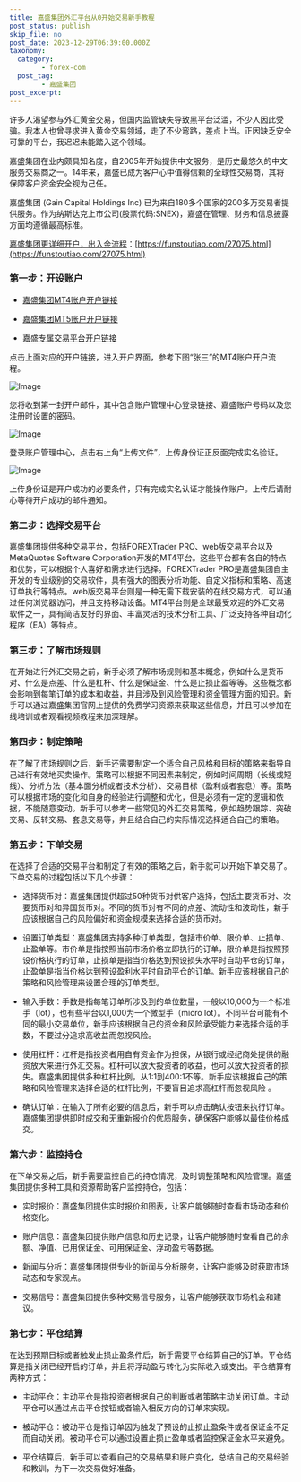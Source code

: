```yaml
---
title: 嘉盛集团外汇平台从0开始交易新手教程
post_status: publish
skip_file: no
post_date: 2023-12-29T06:39:00.000Z
taxonomy:
  category:
        - forex-com
  post_tag:
        - 嘉盛集团
post_excerpt: 
---
```

许多人渴望参与外汇黄金交易，但国内监管缺失导致黑平台泛滥，不少人因此受骗。我本人也曾寻求进入黄金交易领域，走了不少弯路，差点上当。正因缺乏安全可靠的平台，我迟迟未能踏入这个领域。

嘉盛集团在业内颇具知名度，自2005年开始提供中文服务，是历史最悠久的中文服务交易商之一。14年来，嘉盛已成为客户心中值得信赖的全球性交易商，其将保障客户资金安全视为己任。

嘉盛集团 (Gain Capital Holdings Inc) 已为来自180多个国家的200多万交易者提供服务。作为纳斯达克上市公司(股票代码:SNEX)，嘉盛在管理、财务和信息披露方面均遵循最高标准。

[嘉盛集团更详细开户，出入金流程](https://funstoutiao.com/27075.html)：[https://funstoutiao.com/27075.html](https://funstoutiao.com/27075.html)

### 第一步：开设账户

* [嘉盛集团MT4账户开户链接](https://s.ssgg.net/jsmt4)

* [嘉盛集团MT5账户开户链接](https://s.ssgg.net/jsmt5)

* [嘉盛专属交易平台开户链接](https://s.ssgg.net/js)

点击上面对应的开户链接，进入开户界面，参考下图“张三”的MT4账户开户流程。

![Image](https://prod-files-secure.s3.us-west-2.amazonaws.com/39ed1227-6d7d-4570-be36-9ccd4a2c4241/7a167aea-686b-400d-af59-4e18eb607a40/640.png?X-Amz-Algorithm=AWS4-HMAC-SHA256&X-Amz-Content-Sha256=UNSIGNED-PAYLOAD&X-Amz-Credential=ASIAZI2LB4665S7LALRB%2F20250406%2Fus-west-2%2Fs3%2Faws4_request&X-Amz-Date=20250406T101309Z&X-Amz-Expires=3600&X-Amz-Security-Token=IQoJb3JpZ2luX2VjEMn%2F%2F%2F%2F%2F%2F%2F%2F%2F%2FwEaCXVzLXdlc3QtMiJIMEYCIQCMU7gCtK9M6%2FATTUbFCiz3dfU5aP0%2Bc%2Bh93MRcqOaLHAIhAMbXjhF2lpDQdqMmBStzARXmk3QmFQW3XswHzeyggzZOKv8DCEIQABoMNjM3NDIzMTgzODA1Igwpqh%2FqolNdUE1oncIq3AOvDsZZzlWoTO2RUAztJzG47T6iNlPT3OBaIGePXO6ejCp%2FZPCc2GhPStQxkQCH0TY0dGCYObVmfjJJmSG147VHc%2B4SwqyBIerhealk9NRh2cbyzS7XM44RxKsT9YQIlk3It3RKugu%2FbzFIIxWMp%2F8qfinjjhsM9rwA%2FSVQ28Du1OFMabMIIOWQdx1v0iIUcZ1dpY%2Ff9uTB%2FbpA%2FooejXc1yvax8JnSchbR9oL7wCiZ7jD4IjByXdh699Os3uIl%2F5fb2MZgdKP5ciDtHGd2OOiVax7%2BHBn8vfK5JPyu59b%2B6gnmGH%2BQiiQ0iHcs50R0bmvcw8EzLM1tbKe1eg8atB4s8ye4bTc5OicwblR4YXsilPbaC0MtsS5vrIfmceq2%2FLoOBsSbu6w5AAbNbZK4mluL%2BeYtIoLw0Qmih0a5SYiuiJEAIOb5VcqRD4kAqdNRlWiYc42gZEsdbiqldBIq2YalIUB4RegFiITD9JKqWB4AXkVBWBn75fxIYHcfDypdpYA7kX7eE2S2FLfWrjRwOHLYmr59SUQ%2FkHVTVn38QDUJq63j5ZXJ2KYB109W6S6yQBtSDDQPStUoUT8IgLmnZIoGgZHt5k64dkYrEzYbR5YWCxUNNUOOTeWYu8h3uzCL%2Fci%2FBjqkAQxrKFXK5uKlyndxBS03RJZRGyP%2BSWIe78%2BLnnfeEHGsvHLETZq3kyUeqrSkFqKegSSJD9TdQEZ3393u%2Fpt3kw31JBAm4tLTV2TdCbyI1J5Xp8S0mHooGhdPYE8ZbGn1n73ue4puhfZ%2Fo%2FUu7MbEXPTXZyrbtEOhhFUN6EyLWaTdN%2B6gVO%2Bstww%2BcFZezrLG8c%2F%2FSbrVli%2F40XUPaRtbOHD2s4KQ&X-Amz-Signature=773a7b43232aa0116cf2653384e895dcafee4606838439bf06d756ede2dda9e2&X-Amz-SignedHeaders=host&x-id=GetObject)

您将收到第一封开户邮件，其中包含账户管理中心登录链接、嘉盛账户号码以及您注册时设置的密码。

![Image](https://prod-files-secure.s3.us-west-2.amazonaws.com/39ed1227-6d7d-4570-be36-9ccd4a2c4241/eaa1c6b3-2877-4284-a0e1-530e222c27fb/image.png?X-Amz-Algorithm=AWS4-HMAC-SHA256&X-Amz-Content-Sha256=UNSIGNED-PAYLOAD&X-Amz-Credential=ASIAZI2LB4665S7LALRB%2F20250406%2Fus-west-2%2Fs3%2Faws4_request&X-Amz-Date=20250406T101309Z&X-Amz-Expires=3600&X-Amz-Security-Token=IQoJb3JpZ2luX2VjEMn%2F%2F%2F%2F%2F%2F%2F%2F%2F%2FwEaCXVzLXdlc3QtMiJIMEYCIQCMU7gCtK9M6%2FATTUbFCiz3dfU5aP0%2Bc%2Bh93MRcqOaLHAIhAMbXjhF2lpDQdqMmBStzARXmk3QmFQW3XswHzeyggzZOKv8DCEIQABoMNjM3NDIzMTgzODA1Igwpqh%2FqolNdUE1oncIq3AOvDsZZzlWoTO2RUAztJzG47T6iNlPT3OBaIGePXO6ejCp%2FZPCc2GhPStQxkQCH0TY0dGCYObVmfjJJmSG147VHc%2B4SwqyBIerhealk9NRh2cbyzS7XM44RxKsT9YQIlk3It3RKugu%2FbzFIIxWMp%2F8qfinjjhsM9rwA%2FSVQ28Du1OFMabMIIOWQdx1v0iIUcZ1dpY%2Ff9uTB%2FbpA%2FooejXc1yvax8JnSchbR9oL7wCiZ7jD4IjByXdh699Os3uIl%2F5fb2MZgdKP5ciDtHGd2OOiVax7%2BHBn8vfK5JPyu59b%2B6gnmGH%2BQiiQ0iHcs50R0bmvcw8EzLM1tbKe1eg8atB4s8ye4bTc5OicwblR4YXsilPbaC0MtsS5vrIfmceq2%2FLoOBsSbu6w5AAbNbZK4mluL%2BeYtIoLw0Qmih0a5SYiuiJEAIOb5VcqRD4kAqdNRlWiYc42gZEsdbiqldBIq2YalIUB4RegFiITD9JKqWB4AXkVBWBn75fxIYHcfDypdpYA7kX7eE2S2FLfWrjRwOHLYmr59SUQ%2FkHVTVn38QDUJq63j5ZXJ2KYB109W6S6yQBtSDDQPStUoUT8IgLmnZIoGgZHt5k64dkYrEzYbR5YWCxUNNUOOTeWYu8h3uzCL%2Fci%2FBjqkAQxrKFXK5uKlyndxBS03RJZRGyP%2BSWIe78%2BLnnfeEHGsvHLETZq3kyUeqrSkFqKegSSJD9TdQEZ3393u%2Fpt3kw31JBAm4tLTV2TdCbyI1J5Xp8S0mHooGhdPYE8ZbGn1n73ue4puhfZ%2Fo%2FUu7MbEXPTXZyrbtEOhhFUN6EyLWaTdN%2B6gVO%2Bstww%2BcFZezrLG8c%2F%2FSbrVli%2F40XUPaRtbOHD2s4KQ&X-Amz-Signature=67d7478c7ccc7015ff7d6e909f3a0aedd1f87211328a18d59b727bad38f1e2b2&X-Amz-SignedHeaders=host&x-id=GetObject)

登录账户管理中心，点击右上角“上传文件”，上传身份证正反面完成实名验证。

![Image](https://prod-files-secure.s3.us-west-2.amazonaws.com/39ed1227-6d7d-4570-be36-9ccd4a2c4241/54090639-09fc-46b4-a135-e0289f707147/image.png?X-Amz-Algorithm=AWS4-HMAC-SHA256&X-Amz-Content-Sha256=UNSIGNED-PAYLOAD&X-Amz-Credential=ASIAZI2LB4665S7LALRB%2F20250406%2Fus-west-2%2Fs3%2Faws4_request&X-Amz-Date=20250406T101309Z&X-Amz-Expires=3600&X-Amz-Security-Token=IQoJb3JpZ2luX2VjEMn%2F%2F%2F%2F%2F%2F%2F%2F%2F%2FwEaCXVzLXdlc3QtMiJIMEYCIQCMU7gCtK9M6%2FATTUbFCiz3dfU5aP0%2Bc%2Bh93MRcqOaLHAIhAMbXjhF2lpDQdqMmBStzARXmk3QmFQW3XswHzeyggzZOKv8DCEIQABoMNjM3NDIzMTgzODA1Igwpqh%2FqolNdUE1oncIq3AOvDsZZzlWoTO2RUAztJzG47T6iNlPT3OBaIGePXO6ejCp%2FZPCc2GhPStQxkQCH0TY0dGCYObVmfjJJmSG147VHc%2B4SwqyBIerhealk9NRh2cbyzS7XM44RxKsT9YQIlk3It3RKugu%2FbzFIIxWMp%2F8qfinjjhsM9rwA%2FSVQ28Du1OFMabMIIOWQdx1v0iIUcZ1dpY%2Ff9uTB%2FbpA%2FooejXc1yvax8JnSchbR9oL7wCiZ7jD4IjByXdh699Os3uIl%2F5fb2MZgdKP5ciDtHGd2OOiVax7%2BHBn8vfK5JPyu59b%2B6gnmGH%2BQiiQ0iHcs50R0bmvcw8EzLM1tbKe1eg8atB4s8ye4bTc5OicwblR4YXsilPbaC0MtsS5vrIfmceq2%2FLoOBsSbu6w5AAbNbZK4mluL%2BeYtIoLw0Qmih0a5SYiuiJEAIOb5VcqRD4kAqdNRlWiYc42gZEsdbiqldBIq2YalIUB4RegFiITD9JKqWB4AXkVBWBn75fxIYHcfDypdpYA7kX7eE2S2FLfWrjRwOHLYmr59SUQ%2FkHVTVn38QDUJq63j5ZXJ2KYB109W6S6yQBtSDDQPStUoUT8IgLmnZIoGgZHt5k64dkYrEzYbR5YWCxUNNUOOTeWYu8h3uzCL%2Fci%2FBjqkAQxrKFXK5uKlyndxBS03RJZRGyP%2BSWIe78%2BLnnfeEHGsvHLETZq3kyUeqrSkFqKegSSJD9TdQEZ3393u%2Fpt3kw31JBAm4tLTV2TdCbyI1J5Xp8S0mHooGhdPYE8ZbGn1n73ue4puhfZ%2Fo%2FUu7MbEXPTXZyrbtEOhhFUN6EyLWaTdN%2B6gVO%2Bstww%2BcFZezrLG8c%2F%2FSbrVli%2F40XUPaRtbOHD2s4KQ&X-Amz-Signature=15b1fc3ddec4ff30c1420edf4a20ffa3ea38d01fe93c7c4947102a05dff3ea46&X-Amz-SignedHeaders=host&x-id=GetObject)

上传身份证是开户成功的必要条件，只有完成实名认证才能操作账户。上传后请耐心等待开户成功的邮件通知。

### 第二步：选择交易平台

嘉盛集团提供多种交易平台，包括FOREXTrader PRO、web版交易平台以及MetaQuotes Software Corporation开发的MT4平台。这些平台都有各自的特点和优势，可以根据个人喜好和需求进行选择。FOREXTrader PRO是嘉盛集团自主开发的专业级别的交易软件，具有强大的图表分析功能、自定义指标和策略、高速订单执行等特点。web版交易平台则是一种无需下载安装的在线交易方式，可以通过任何浏览器访问，并且支持移动设备。MT4平台则是全球最受欢迎的外汇交易软件之一，具有简洁友好的界面、丰富灵活的技术分析工具、广泛支持各种自动化程序（EA）等特点。

### 第三步：了解市场规则

在开始进行外汇交易之前，新手必须了解市场规则和基本概念，例如什么是货币对、什么是点差、什么是杠杆、什么是保证金、什么是止损止盈等等。这些概念都会影响到每笔订单的成本和收益，并且涉及到风险管理和资金管理方面的知识。新手可以通过嘉盛集团官网上提供的免费学习资源来获取这些信息，并且可以参加在线培训或者观看视频教程来加深理解。

### 第四步：制定策略

在了解了市场规则之后，新手还需要制定一个适合自己风格和目标的策略来指导自己进行有效地买卖操作。策略可以根据不同因素来制定，例如时间周期（长线或短线）、分析方法（基本面分析或者技术分析）、交易目标（盈利或者套息）等。策略可以根据市场的变化和自身的经验进行调整和优化，但是必须有一定的逻辑和依据，不能随意变动。新手可以参考一些常见的外汇交易策略，例如趋势跟踪、突破交易、反转交易、套息交易等，并且结合自己的实际情况选择适合自己的策略。

### 第五步：下单交易

在选择了合适的交易平台和制定了有效的策略之后，新手就可以开始下单交易了。下单交易的过程包括以下几个步骤：

* 选择货币对：嘉盛集团提供超过50种货币对供客户选择，包括主要货币对、次要货币对和异国货币对。不同的货币对有不同的点差、流动性和波动性，新手应该根据自己的风险偏好和资金规模来选择合适的货币对。

* 设置订单类型：嘉盛集团支持多种订单类型，包括市价单、限价单、止损单、止盈单等。市价单是指按照当前市场价格立即执行的订单，限价单是指按照预设价格执行的订单，止损单是指当价格达到预设损失水平时自动平仓的订单，止盈单是指当价格达到预设盈利水平时自动平仓的订单。新手应该根据自己的策略和风险管理来设置合理的订单类型。

* 输入手数：手数是指每笔订单所涉及到的单位数量，一般以10,000为一个标准手（lot），也有些平台以1,000为一个微型手（micro lot）。不同平台可能有不同的最小交易单位，新手应该根据自己的资金和风险承受能力来选择合适的手数，不要过分追求高收益而忽视风险。

* 使用杠杆：杠杆是指投资者用自有资金作为担保，从银行或经纪商处提供的融资放大来进行外汇交易。杠杆可以放大投资者的收益，也可以放大投资者的损失。嘉盛集团提供多种杠杆比例，从1:1到400:1不等。新手应该根据自己的策略和风险管理来选择合适的杠杆比例，不要盲目追求高杠杆而忽视风险 。

* 确认订单：在输入了所有必要的信息后，新手可以点击确认按钮来执行订单。嘉盛集团提供即时成交和无重新报价的优质服务，确保客户能够以最佳价格成交。

### 第六步：监控持仓

在下单交易之后，新手需要监控自己的持仓情况，及时调整策略和风险管理。嘉盛集团提供多种工具和资源帮助客户监控持仓，包括：

* 实时报价：嘉盛集团提供实时报价和图表，让客户能够随时查看市场动态和价格变化。

* 账户信息：嘉盛集团提供账户信息和历史记录，让客户能够随时查看自己的余额、净值、已用保证金、可用保证金、浮动盈亏等数据。

* 新闻与分析：嘉盛集团提供专业的新闻与分析服务，让客户能够及时获取市场动态和专家观点。

* 交易信号：嘉盛集团提供多种交易信号服务，让客户能够获取市场机会和建议。

### 第七步：平仓结算

在达到预期目标或者触发止损止盈条件后，新手需要平仓结算自己的订单。平仓结算是指关闭已经开启的订单，并且将浮动盈亏转化为实际收入或支出。平仓结算有两种方式：

* 主动平仓：主动平仓是指投资者根据自己的判断或者策略主动关闭订单。主动平仓可以通过点击平仓按钮或者输入相反方向的订单来实现。

* 被动平仓：被动平仓是指订单因为触发了预设的止损止盈条件或者保证金不足而自动关闭。被动平仓可以通过设置止损止盈单或者监控保证金水平来避免。

* 平仓结算后，新手可以查看自己的交易结果和账户变化，总结自己的交易经验和教训，为下一次交易做好准备。